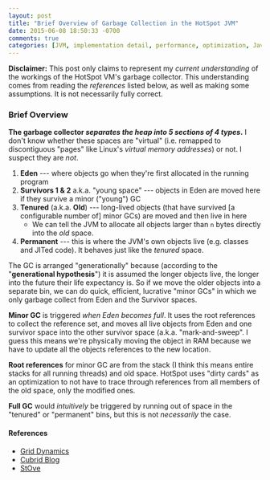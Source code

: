 ```yaml
---
layout: post
title: "Brief Overview of Garbage Collection in the HotSpot JVM"
date: 2015-06-08 18:50:33 -0700
comments: true
categories: [JVM, implementation detail, performance, optimization, Java, virtual machine, HotSpot, garbage collection, systems]
---
```


__Disclaimer:__ This post only claims to represent my _current understanding_
of the workings of the HotSpot VM's garbage collector. This understanding comes
from reading the _references_ listed below, as well as making some assumptions.
It is not necessarily fully correct.

### Brief Overview

__The garbage collector _separates the heap into 5 sections of 4 types_.__ I
don't know whether these spaces are "virtual" (i.e. remapped to discontiguous
"pages" like Linux's *virtual memory addresses*) or not. I suspect they are
_not_.

1. __Eden__ --- where objects go when they're first allocated in the running
   program
2. __Survivors 1 & 2__ a.k.a. "young space" --- objects in Eden are moved here
   if they survive a minor ("young") GC
3. __Tenured__ (a.k.a. __Old__) --- long-lived objects (that have survived [a
   configurable number of] minor GCs) are moved and then live in here
    * We can tell the JVM to allocate all objects larger than `n` bytes
      directly into the *old* space.
4. __Permanent__ --- this is where the JVM's own objects live (e.g. classes and
   JITed code). It behaves just like the *tenured* space.

<!-- more -->

The GC is arranged "generationally" because (according to the "__generational
hypothesis__") it is assumed the longer objects live, the longer into the
future their life expectancy is. So if we move the older objects into a
separate bin, we can do quick, efficient, lucrative "minor GCs" in which we
only garbage collect from Eden and the Survivor spaces.

__Minor GC__ is triggered _when Eden becomes full_. It uses the root references
to collect the reference set, and moves all live objects from Eden and one
survivor space into the other survivor space (a.k.a. "mark-and-sweep". I guess
this means we're physically moving the object in RAM because we have to update
all the objects references to the new location.

__Root references__ for minor GC are from the stack (I think this means entire
stacks for all running threads) and old space. HotSpot uses "dirty cards" as an
optimization to not have to trace through references from all members of the
old space, only the modified ones.

__Full GC__ would _intuitively_ be triggered by running out of space in the
"tenured" or "permanent" bins, but this is not _necessarily_ the case.

#### References
* [Grid Dynamics](http://blog.griddynamics.com/2011/06/understanding-gc-pauses-in-jvm-hotspots.html)
* [Cubrid Blog](http://www.cubrid.org/blog/dev-platform/understanding-java-garbage-collection/)
* [StOve](http://stackoverflow.com/questions/9546392/)
